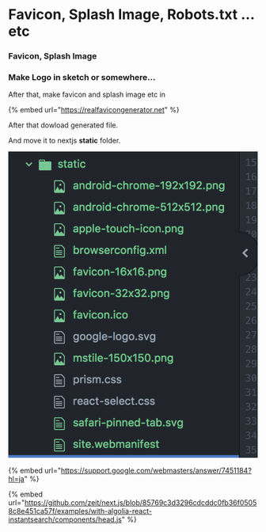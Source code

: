 # Favicon, Splash Image, Robots.txt ... etc

### Favicon, Splash Image

### Make Logo in sketch or somewhere...

After that, make favicon and splash image etc in 



{% embed url="https://realfavicongenerator.net" %}

After that dowload generated file.

And move it to nextjs **static** folder.

![](.gitbook/assets/sukurnshotto-2018-11-02-04323.png)







{% embed url="https://support.google.com/webmasters/answer/7451184?hl=ja" %}



{% embed url="https://github.com/zeit/next.js/blob/85769c3d3296cdcddc0fb36f05058c8e451ca57f/examples/with-algolia-react-instantsearch/components/head.js" %}

